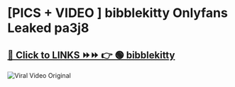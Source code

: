 
 # [PICS + VIDEO ] bibblekitty Onlyfans Leaked pa3j8

## <h2><a href="https://clipsfans.com/bibblekitty&ref=git">🔗 Click to LINKS ⏩⏩ 👉 🟢 bibblekitty </a></h2>

<a href="https://clipsfans.com/bibblekitty&ref=git" rel="nofollow" data-target="animated-image.originalLink"><img src="https://i.ibb.co.com/xMMVF88/686577567.gif" alt="Viral Video Original" style="max-width: 100%; display: inline-block;" data-target="animated-image.originalImage"></a>

